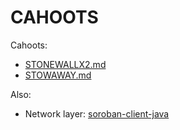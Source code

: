 # CAHOOTS

Cahoots:
- [STONEWALLX2.md](STONEWALLX2.md)
- [STOWAWAY.md](STOWAWAY.md)

Also:
- Network layer: [soroban-client-java](https://code.samourai.io/wallet/soroban-client-java)
